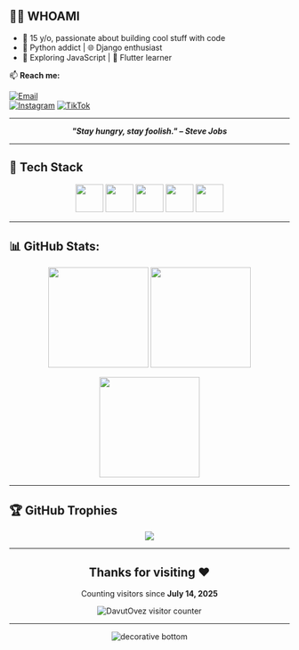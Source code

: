 ## 👨‍💻 WHOAMI
- 🧃 15 y/o, passionate about building cool stuff with code  
- 🐍 Python addict | 🌐 Django enthusiast  
- 📜 Exploring JavaScript | 📱 Flutter learner   

📫 **Reach me:**

[![Email](https://img.shields.io/badge/Email-dawut2010owezow%40gmail.com-red?style=flat&logo=gmail)](mailto:dawut2010owezow@gmail.com)  
[![Instagram](https://img.shields.io/badge/Instagram-%40davut__ovez-E4405F?style=flat&logo=instagram&logoColor=white)](https://instagram.com/davut__ovez)
[![TikTok](https://img.shields.io/badge/TikTok-%40davut.ovez-010101?style=flat&logo=tiktok&logoColor=white)](https://tiktok.com/@davut.ovez)


---

<p align="center">
  <b><i>"Stay hungry, stay foolish." – Steve Jobs</i></b>
</p>

---

## 🚀 Tech Stack
<p align="center">
  <img src="https://cdn.jsdelivr.net/gh/devicons/devicon/icons/python/python-original.svg" width="50" height="50"/>
  <img src="https://cdn.jsdelivr.net/gh/devicons/devicon/icons/javascript/javascript-original.svg" width="50" height="50"/>
  <img src="https://cdn.jsdelivr.net/gh/devicons/devicon/icons/dart/dart-original.svg" width="50" height="50"/>
  <img src="https://cdn.jsdelivr.net/gh/devicons/devicon/icons/django/django-plain.svg" width="50" height="50"/>
  <img src="https://cdn.jsdelivr.net/gh/devicons/devicon/icons/flutter/flutter-original.svg" width="50" height="50"/>
</p>

---



## 📊 GitHub Stats:

<p align="center">
  <img height="180" src="https://github-readme-stats.vercel.app/api?username=DavutOvez&show_icons=true&theme=radical&count_private=true" />
  <img height="180" src="https://github-readme-stats.vercel.app/api/top-langs/?username=DavutOvez&layout=compact&theme=radical&langs_count=8" />
</p>

<p align="center">
  <img height="180" src="https://streak-stats.demolab.com?user=DavutOvez&theme=radical" />
</p>

---



## 🏆 GitHub Trophies
<p align="center">
  <img src="https://github-profile-trophy.vercel.app/?username=DavutOvez&theme=radical&no-frame=true&margin-w=15&margin-h=15" />
</p>



---

<h2 align="center">Thanks for visiting ❤️</h2>

<p align="center">Counting visitors since <strong>July 14, 2025</strong></p>

<p align="center"> <img src="https://count.getloli.com/get/@DavutOvez-counter" alt="DavutOvez visitor counter" /> </p>

---

<p align="center">
  <img src="https://github.com/BEPb/BEPb/raw/main/assets/Bottom_down.svg" alt="decorative bottom" />
</p>
